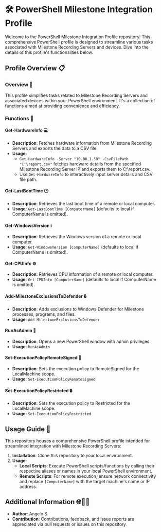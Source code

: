 # 🛠️ PowerShell Milestone Integration Profile

Welcome to the PowerShell Milestone Integration Profile repository! This comprehensive PowerShell profile is designed to streamline various tasks associated with Milestone Recording Servers and devices. Dive into the details of this profile's functionalities below.

## Profile Overview 📋

### Overview 🌟

This profile simplifies tasks related to Milestone Recording Servers and associated devices within your PowerShell environment. It's a collection of functions aimed at providing convenience and efficiency.

### Functions 🧰

#### Get-HardwareInfo 💻

- **Description**: Fetches hardware information from Milestone Recording Servers and exports the data to a CSV file.
- **Usage**:
    - `Get-HardwareInfo -Server "10.80.1.50" -CsvFilePath "C:\report.csv"` fetches hardware details from the specified Milestone Recording Server IP and exports them to C:\report.csv.
    - Use `Get-HardwareInfo` to interactively input server details and CSV file path.

#### Get-LastBootTime 🕒

- **Description**: Retrieves the last boot time of a remote or local computer.
- **Usage**: `Get-LastBootTime [ComputerName]` (defaults to local if ComputerName is omitted).

#### Get-WindowsVersion ℹ️

- **Description**: Retrieves the Windows version of a remote or local computer.
- **Usage**: `Get-WindowsVersion [ComputerName]` (defaults to local if ComputerName is omitted).

#### Get-CPUInfo ⚙️

- **Description**: Retrieves CPU information of a remote or local computer.
- **Usage**: `Get-CPUInfo [ComputerName]` (defaults to local if ComputerName is omitted).

#### Add-MilestoneExclusionsToDefender 🔒

- **Description**: Adds exclusions to Windows Defender for Milestone processes, programs, and files.
- **Usage**: `Add-MilestoneExclusionsToDefender`

#### RunAsAdmin 🚀

- **Description**: Opens a new PowerShell window with admin privileges.
- **Usage**: `RunAsAdmin`

#### Set-ExecutionPolicyRemoteSigned 🔐

- **Description**: Sets the execution policy to RemoteSigned for the LocalMachine scope.
- **Usage**: `Set-ExecutionPolicyRemoteSigned`

#### Set-ExecutionPolicyRestricted 🔒

- **Description**: Sets the execution policy to Restricted for the LocalMachine scope.
- **Usage**: `Set-ExecutionPolicyRestricted`

## Usage Guide 📖

This repository houses a comprehensive PowerShell profile intended for streamlined integration with Milestone Recording Servers:

1. **Installation**: Clone this repository to your local environment.
2. **Usage**:
    - **Local Scripts**: Execute PowerShell scripts/functions by calling their respective aliases or names in your local PowerShell environment.
    - **Remote Scripts**: For remote execution, ensure network connectivity and replace `[ComputerName]` with the target machine's name or IP address.

## Additional Information 🌐🚀🔧

- **Author**: Angelo S.
- **Contribution**: Contributions, feedback, and issue reports are appreciated via pull requests or issues on this repository.
